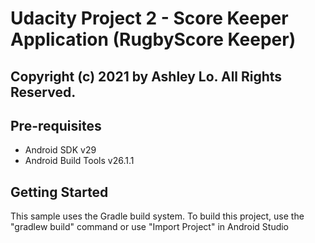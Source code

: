# Udacity Project 2 - Score Keeper Application (RugbyScore Keeper)


## Copyright (c) 2021 by Ashley Lo. All Rights Reserved.

## Pre-requisites

* Android SDK v29
* Android Build Tools v26.1.1

## Getting Started

This sample uses the Gradle build system. To build this project, use the "gradlew build" command or use "Import Project" in Android Studio
